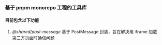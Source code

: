 ### 基于 pnpm monorepo 工程的工具库

#### 目前包含以下功能

1. _@shared/post-message_ 基于 PostMessage 封装，旨在解决用 iframe 加载第三方页面时通信问题
